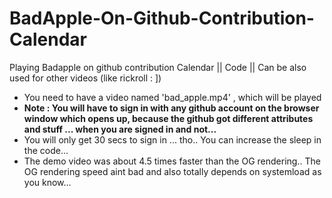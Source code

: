 # BadApple-On-Github-Contribution-Calendar
Playing Badapple on github contribution Calendar || Code || Can be also used for other videos (like rickroll : ])


- You need to have a video named 'bad_apple.mp4' , which will be played
- **Note :  You will have to sign in with any github account on the browser window which opens up, because the github got different attributes and stuff ... when you are signed in and not...**
- You will only get 30 secs to sign in ... tho.. You can increase the sleep in the code... 
- The demo video was about 4.5 times faster than the OG rendering.. The OG rendering speed aint bad and also totally depends on systemload as you know... 
